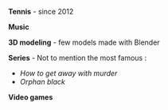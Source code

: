 **Tennis** - since 2012

**Music**

**3D modeling** - few models made with Blender

**Series** - Not to mention the most famous :

- _How to get away with murder_
- _Orphan black_

**Video games**
